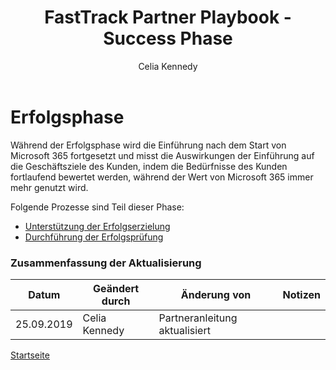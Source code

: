 ﻿---  
# required metadata  
title: FastTrack Partner Playbook - Success Phase 
description: FastTrack Partner Playbook - Success Phase Overview
author: Celia Kennedy
ms.author: v-cekenn 
manager: pagrim
ms.date: 9/25/2019  
ms.topic: partner-playbook  
ms.prod: non-product-specific  
ms.custom: partner-playbook  
ft.audience: partner
ft.owner: pagrim
---  

# Erfolgsphase

Während der Erfolgsphase wird die Einführung nach dem Start von Microsoft 365 fortgesetzt und misst die Auswirkungen der Einführung auf die Geschäftsziele des Kunden, indem die Bedürfnisse des Kunden fortlaufend bewertet werden, während der Wert von Microsoft 365 immer mehr genutzt wird.

Folgende Prozesse sind Teil dieser Phase:

-  [Unterstützung der Erfolgserzielung](success-support-success-execution-partner-en.md)
-  [Durchführung der Erfolgsprüfung](success-conduct-success-review-partner-de.md)

### Zusammenfassung der Aktualisierung

|Datum|Geändert durch|Änderung von|Notizen|
|---------|---------------|----------------------------|-------------|
|25.09.2019| Celia Kennedy| Partneranleitung aktualisiert| |

[Startseite](http://partner-docs.microsoft.com)